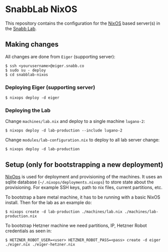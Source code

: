 # SnabbLab NixOS

This repository contains the configuration for the [NixOS](http://nixos.org/nixos/support.html) based server(s) in the [Snabb Lab](http://snabbco.github.io/#snabblab).


## Making changes

All changes are done from `Eiger` (supporting server):

    $ ssh <yourusername>@eiger.snabb.co
    $ sudo su - deploy
    $ cd snabblab-nixos


### Deploying Eiger (supporting server)

    $ nixops deploy -d eiger


### Deploying the Lab

Change `machines/lab.nix` and deploy to a single machine `lugano-2`:

    $ nixops deploy -d lab-production --include lugano-2

Change `modules/lab-configuration.nix` to deploy to all lab server change:

    $ nixops deploy -d lab-production

## Setup (only for bootstrapping a new deployment)

[NixOps](https://nixos.org/nixops/manual/) is used for deployment and provisioning of the machines. It uses an sqlite database (`~/.nixops/deployments.nixops`) to store state about the provisioning. For example SSH keys, path to nix files, current partitions, etc.

To bootstrap a bare metal machine, it has to be running with a basic NixOS install. Then for the lab as an example do:

    $ nixops create -d lab-production ./machines/lab.nix ./machines/lab-production.nix

To bootstrap Hetzner machine we need partitions, IP, Hetzner Robot credentials as seen in:

    $ HETZNER_ROBOT_USER=<user> HETZNER_ROBOT_PASS=<pass> create -d eiger ./eiger.nix ./eiger-hetzner.nix

